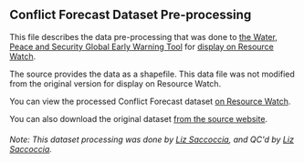 ## Conflict Forecast Dataset Pre-processing
This file describes the data pre-processing that was done to [the Water, Peace and Security Global Early Warning Tool](https://waterpeacesecurity.org/info/methodology) for [display on Resource Watch](https://resourcewatch.org/data/explore/7b3e6674-9a1b-4e06-92e4-4548117aa59e).

The source provides the data as a shapefile. This data file was not modified from the original version for display on Resource Watch.

You can view the processed Conflict Forecast dataset [on Resource Watch](https://resourcewatch.org/data/explore/7b3e6674-9a1b-4e06-92e4-4548117aa59e).

You can also download the original dataset [from the source website](https://waterpeacesecurity.org/map).

###### Note: This dataset processing was done by [Liz Saccoccia](https://www.wri.org/profile/liz-saccoccia), and QC'd by [Liz Saccoccia](https://www.wri.org/profile/liz-saccoccia).
